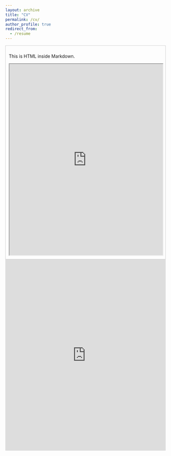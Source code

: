 ```yaml
---
layout: archive
title: "CV"
permalink: /cv/
author_profile: true
redirect_from:
  - /resume
---
```

<div style="border: 1px solid #ccc; padding: 10px;">
  <p>This is HTML inside Markdown.</p>
  <iframe src="https://github.com/annakuchko/annakuchko.github.io/blob/master/files/CV%20Anna%20Kuchko.htm" width="100%" height="600px"></iframe>
</div>

<iframe
  src="https://mozilla.github.io/pdf.js/web/viewer.html?file=https://raw.githubusercontent.com/annakuchko/annakuchko.github.io/master/files/CV%20Anna%20Kuchko%201p.pdf"
  width="100%"
  height="600px"
  style="border: none;">
</iframe>
